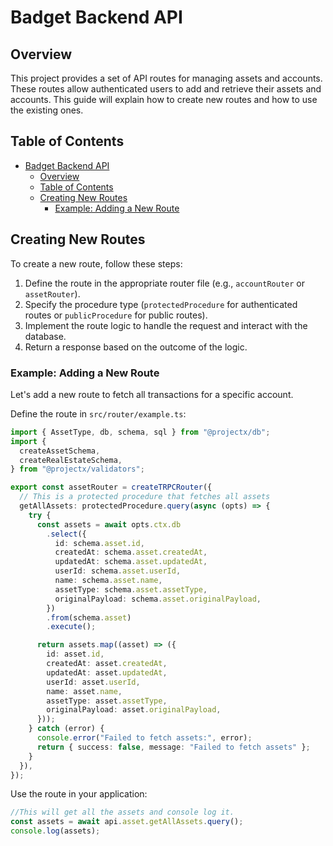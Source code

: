 
# Badget Backend API

## Overview

This project provides a set of API routes for managing assets and accounts. These routes allow authenticated users to add and retrieve their assets and accounts. This guide will explain how to create new routes and how to use the existing ones.

## Table of Contents

- [Badget Backend API](#badget-backend-api)
  - [Overview](#overview)
  - [Table of Contents](#table-of-contents)
  - [Creating New Routes](#creating-new-routes)
    - [Example: Adding a New Route](#example-adding-a-new-route)

## Creating New Routes

To create a new route, follow these steps:

1.  Define the route in the appropriate router file (e.g., `accountRouter` or `assetRouter`).
2.  Specify the procedure type (`protectedProcedure` for authenticated routes or `publicProcedure` for public routes).
3.  Implement the route logic to handle the request and interact with the database.
4.  Return a response based on the outcome of the logic.


### Example: Adding a New Route

Let's add a new route to fetch all transactions for a specific account.

Define the route in `src/router/example.ts`:

```typescript
import { AssetType, db, schema, sql } from "@projectx/db";
import {
  createAssetSchema,
  createRealEstateSchema,
} from "@projectx/validators";

export const assetRouter = createTRPCRouter({
  // This is a protected procedure that fetches all assets
  getAllAssets: protectedProcedure.query(async (opts) => {
    try {
      const assets = await opts.ctx.db
        .select({
          id: schema.asset.id,
          createdAt: schema.asset.createdAt,
          updatedAt: schema.asset.updatedAt,
          userId: schema.asset.userId,
          name: schema.asset.name,
          assetType: schema.asset.assetType,
          originalPayload: schema.asset.originalPayload,
        })
        .from(schema.asset)
        .execute();

      return assets.map((asset) => ({
        id: asset.id,
        createdAt: asset.createdAt,
        updatedAt: asset.updatedAt,
        userId: asset.userId,
        name: asset.name,
        assetType: asset.assetType,
        originalPayload: asset.originalPayload,
      }));
    } catch (error) {
      console.error("Failed to fetch assets:", error);
      return { success: false, message: "Failed to fetch assets" };
    }
  }),
});
```

Use the route in your application:

```typescript
//This will get all the assets and console log it.
const assets = await api.asset.getAllAssets.query();
console.log(assets);
```
